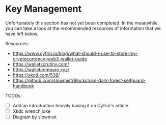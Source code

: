 # Key Management
Unfortunately this section has not yet been completed. In the meanwhile, you can take a look at the recommended resources of information that we have left below.

Resources:
- https://www.cyfrin.io/blog/what-should-i-use-to-store-my-cryptocurrency-web3-wallet-guide
- https://walletscrutiny.com/
- https://walletcompare.xyz/
- https://xkcd.com/538/
- https://github.com/slowmist/Blockchain-dark-forest-selfguard-handbook

TODOs:
- [ ] Add an introduction heavily basing it on Cyfrin's article.
- [ ] Xkdc wrench joke
- [ ] Diagram by slowmist